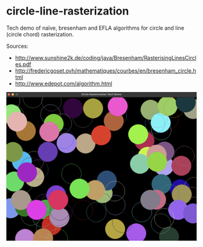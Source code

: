 # circle-line-rasterization
Tech demo of naïve, bresenham and EFLA algorithms for circle and line (circle chord) rasterization.

Sources:
  - http://www.sunshine2k.de/coding/java/Bresenham/RasterisingLinesCircles.pdf
  - http://fredericgoset.ovh/mathematiques/courbes/en/bresenham_circle.html
  - http://www.edepot.com/algorithm.html

<img src="img/circles.png"/>
